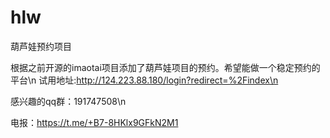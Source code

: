 # hlw
葫芦娃预约项目

根据之前开源的imaotai项目添加了葫芦娃项目的预约。希望能做一个稳定预约的平台\n
试用地址:http://124.223.88.180/login?redirect=%2Findex\n

感兴趣的qq群：191747508\n

电报：https://t.me/+B7-8HKlx9GFkN2M1
